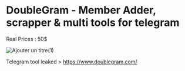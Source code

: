 # DoubleGram - Member Adder, scrapper & multi tools for telegram

Real Prices : 50$

![Ajouter un titre(1)](https://github.com/user-attachments/assets/f25e0dfe-9534-4707-9ac0-25a6af6f8c9d)

Telegram tool leaked > https://www.doublegram.com/

